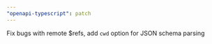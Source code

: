 ```yaml
---
"openapi-typescript": patch
---
```


Fix bugs with remote $refs, add `cwd` option for JSON schema parsing

